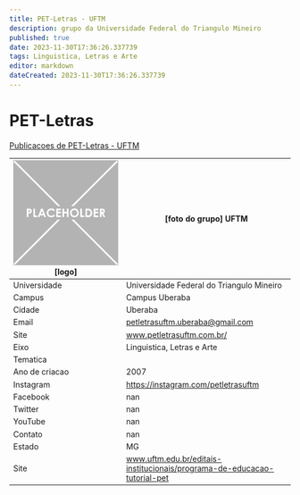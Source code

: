 ```yaml
---
title: PET-Letras - UFTM
description: grupo da Universidade Federal do Triangulo Mineiro
published: true
date: 2023-11-30T17:36:26.337739
tags: Linguistica, Letras e Arte
editor: markdown
dateCreated: 2023-11-30T17:36:26.337739
---
```


# PET-Letras

[Publicacoes de PET-Letras - UFTM](/atividade/279PETLetrasUFTM/feed.md)

| ![placeholder.png](/placeholder.png) [logo] | [foto do grupo] UFTM         |
| ------------------------------------------- | ------------------------------------------------- |
| Universidade                                | Universidade Federal do Triangulo Mineiro      |
| Campus                                      | Campus Uberaba            |
| Cidade                                      | Uberaba             |
| Email                                       | petletrasuftm.uberaba@gmail.com             |
| Site                                        | www.petletrasuftm.com.br/              |
| Eixo                                        | Linguistica, Letras e Arte              |
| Tematica                                    |           |
| Ano de criacao                              | 2007        |
| Instagram                                   | https://instagram.com/petletrasuftm         |
| Facebook                                    | nan          |
| Twitter                                     | nan           |
| YouTube                                     | nan           |
| Contato                                     | nan         |
| Estado                                      |  MG            |
| Site                                        | www.uftm.edu.br/editais-institucionais/programa-de-educacao-tutorial-pet |
